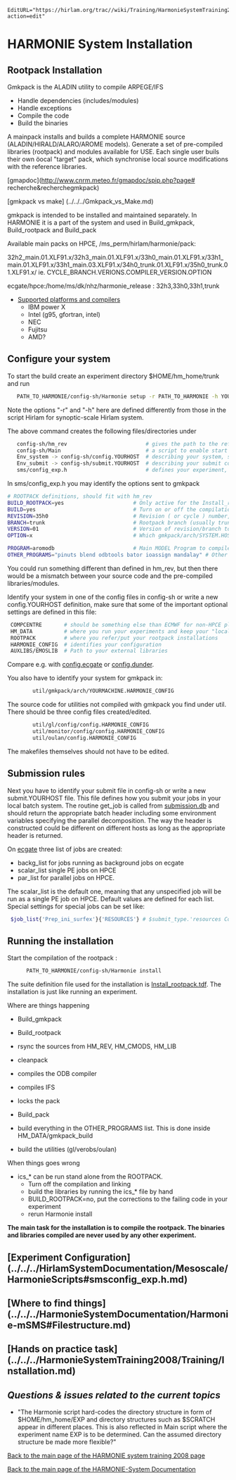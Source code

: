 ```@meta
EditURL="https://hirlam.org/trac//wiki/Training/HarmonieSystemTraining2008/Lecture/Installation?action=edit"
```

# HARMONIE System Installation

## Rootpack Installation

Gmkpack is the ALADIN utility to compile ARPEGE/IFS

 - Handle dependencies (includes/modules)
 - Handle exceptions
 - Compile the code
 - Build the binaries

A mainpack installs and builds a complete HARMONIE source (ALADIN/HIRALD/ALARO/AROME models). Generate a set of pre-compiled libraries (rootpack) and modules available for USE. 
Each single user buils their own  öocal "target" pack, which synchronise local source modifications with the reference libraries.  

[gmapdoc](http://www.cnrm.meteo.fr/gmapdoc/spip.php?page# recherche&recherchegmkpack)

[gmkpack vs make] (../../../Gmkpack_vs_Make.md)


gmkpack is intended to be installed and maintained separately. In HARMONIE it is a part of the system and used in Build_gmkpack, Build_rootpack and Build_pack

Available main packs on HPCE, /ms_perm/hirlam/harmonie/pack:

32h2_main.01.XLF91.x/32h3_main.01.XLF91.x/33h0_main.01.XLF91.x/33h1_main.01.XLF91.x/33h1_main.03.XLF91.x/34h0_trunk.01.XLF91.x/35h0_trunk.01.XLF91.x/
ie. CYCLE_BRANCH.VERIONS.COMPILER_VERSION.OPTION

ecgate/hpce:/home/ms/dk/nhz/harmonie_release : 32h3,33h0,33h1,trunk

 * [Supported platforms and compilers](https://hirlam.org/trac/browser/trunk/harmonie/util/gmkpack/arch)
    - IBM power X
    - Intel (g95, gfortran, intel)
    - NEC
    - Fujitsu
    - AMD?


## Configure your system

To start the build create an experiment directory $HOME/hm_home/trunk and run

```bash
   PATH_TO_HARMONIE/config-sh/Harmonie setup -r PATH_TO_HARMONIE -h YOURHOST
```

Note the options "-r" and "-h" here are defined differently from those in the script Hirlam for synoptic-scale Hirlam system.

The above command creates the following files/directories under
```bash
   config-sh/hm_rev                         # gives the path to the reference installation, similar to hl_rev in synoptic-Hirlam
   config-sh/Main                           # a script to enable start Harmonie, similar to Start in synoptic-Hirlam
   Env_system -> config-sh/config.YOURHOST  # describing your system, similar to Env_system in synoptic-Hirlam
   Env_submit -> config-sh/submit.YOURHOST  # describing your submit commands, comparable to submission.db in synoptic-Hirlam
   sms/config_exp.h                         # defines your experiment, comparable to Env_expdesc in synoptic-Hirlam
```


In sms/config_exp.h you may identify the options sent to gmkpack

```bash
# ROOTPACK definitions, should fit with hm_rev
BUILD_ROOTPACK=yes                      # Only active for the Install_rootpack playfile, (yes|no)
BUILD=yes                               # Turn on or off the compilation and binary build (yes|no)
REVISION=35h0                           # Revision ( or cycle ) number, has to be set even for the trunk!
BRANCH=trunk                            # Rootpack branch (usually trunk|main)
VERSION=01                              # Version of revision/branch to use
OPTION=x                                # Which gmkpack/arch/SYSTEM.HOST.OPTION file to use

PROGRAM=aromodb                         # Main MODEL Program to compile gmkpack
OTHER_PROGRAMS="pinuts blend odbtools bator ioassign mandalay" # Other things to compile with gmkpack
```

You could run something different than defined in hm_rev, but then there would be a mismatch between your source code and the pre-compiled libraries/modules.


Identify your system in one of the config files in config-sh or write a new config.YOURHOST definition, make sure that some of the important optional settings are defined in this file:
```bash
 COMPCENTRE       # should be something else than ECMWF for non-HPCE platform
 HM_DATA          # where you run your experiments and keep your "local" binaries
 ROOTPACK         # where you refer/put your rootpack installations
 HARMONIE_CONFIG  # identifies your configuration
 AUXLIBS/EMOSLIB  # Path to your external libraries
```

Compare e.g. with [config.ecgate](https://hirlam.org/trac/browser/trunk/harmonie/config-sh/config.ecgate) or [config.dunder](https://hirlam.org/trac/browser/trunk/harmonie/config-sh/config.dunder).

You also have to identify your system for gmkpack in:

```bash
        util/gmkpack/arch/YOURMACHINE.HARMONIE_CONFIG
```


The source code for utilities not compiled with gmkpack you find under util. There should be three config files created/edited.

```bash
        util/gl/config/config.HARMONIE_CONFIG
        util/monitor/config/config.HARMONIE_CONFIG
        util/oulan/config.HARMONIE_CONFIG
```

The makefiles themselves should not have to be edited.


## Submission rules

Next you have to identify your submit file in config-sh or write a new submit.YOURHOST file. This file defines how you submit your jobs in your local batch system. 
The routine get_job is called from [submission.db](https://hirlam.org/trac/browser/trunk/harmonie/scr/submission.db) and should return the appropriate batch header including some environment variables specifying the parallel decomposition. The way the header is constructed could be different on different hosts as long as the appropriate header is returned.

On [ecgate](https://hirlam.org/trac/browser/trunk/harmonie/config-sh/submit.ecgate) three list of jobs are created:
 * backg_list for jobs running as background jobs on ecgate
 * scalar_list single PE jobs on HPCE
 * par_list for parallel jobs on HPCE.

The scalar_list is the default one, meaning that any unspecified job will be run as a single PE job on HPCE. Default values are defined for each list. Special settings for special jobs can be set like:

```bash
 $job_list{'Prep_ini_surfex'}{'RESOURCES'} # $submit_type.'resources ConsumableCPUs(1) ConsumableMemory(6000 MB)' ;
```



## Running the installation

Start the compilation of the rootpack :
```bash
      PATH_TO_HARMONIE/config-sh/Harmonie install
```

The suite definition file used for the installation is 
[Install_rootpack.tdf](https://hirlam.org/trac/browser/trunk/harmonie/msms/Install_rootpack.tdf). The installation is just like running an experiment.

Where are things happening

- Build_gmkpack 
- Build_rootpack
 - rsync the sources from HM_REV, HM_CMODS, HM_LIB
 - cleanpack
 - compiles the ODB compiler
 - compiles IFS
 - locks the pack

- Build_pack
 - build everything in the OTHER_PROGRAMS list. This is done inside HM_DATA/gmkpack_build
 - build the utilities (gl/verobs/oulan)

When things goes wrong

 - ics_* can be run stand alone from the ROOTPACK. 
   - Turn off the compilation and linking
   - build the libraries by running the ics_* file by hand
   - BUILD_ROOTPACK=no, put the corrections to the failing code in your experiment
   - rerun Harmonie install


**The main task for the installation is to compile the rootpack. The binaries and libraries compiled are never used by any other experiment.**

## [Experiment Configuration] (../../../HirlamSystemDocumentation/Mesoscale/HarmonieScripts#smsconfig_exp.h.md)

## [Where to find things] (../../../HarmonieSystemDocumentation/Harmonie-mSMS#Filestructure.md)

## [Hands on practice task] (../../../HarmonieSystemTraining2008/Training/Installation.md)

## *Questions & issues related to the current topics* 
 * "The Harmonie script hard-codes the directory structure in form of $HOME/hm_home/EXP and directory structures such as $SCRATCH appear in different places. This is also reflected in Main script where the experiment name EXP is to be determined. Can the assumed directory structure be made more flexible?"

[ Back to the main page of the HARMONIE system training 2008 page](https://hirlam.org/trac/wiki/HarmonieSystemTraining2008)

[Back to the main page of the HARMONIE-System Documentation](https://hirlam.org/trac/wiki/HarmonieSystemDocumentation)